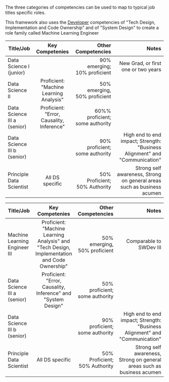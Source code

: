 The three categories of competencies can be used to map to typical job titles specific roles. 

This framework also uses the [Developer](./Developer.md)  competencies of 
"Tech Design, Implementation and Code Ownership" and of "System Design" to create 
a role family called Machine Learning Engineer


| Title/Job                   | Key Competenies           | Other Competencies           |     Notes  |
| --------------------------- |:-------------------------:| ----------------------------:| ----------:|
| Data Science I (junior)     |                           | 90% emerging; 10% proficient |  New Grad, or first one or two years |
| Data Science II             | Proficient: "Machine Learning Analysis"      |  50% emerging, 50% proficient  |   |
| Data Science III a (senior) | Proficient: "Error, Causality, Inference" | 60%% proficient; some authority  |  | 
| Data Science III b (senior) |                           | 90% proficient; some authority  | High end to end impact; Strength: "Business Alignment" and "Communication"  | 
| Principle Data Scientist    | All DS specific | 50% Proficient; 50% Authority | Strong self awareness, Strong on general areas such as business acumen | 



| Title/Job                   | Key Competenies           | Other Competencies           |     Notes  |
| --------------------------- |:-------------------------:| ----------------------------:| ----------:|
| Machine Learning Engineer III  | Proficient: "Machine Learning Analysis"  and "Tech Design, Implementation and Code Ownership"   |  50% emerging, 50% proficient  |  Comparable to SWDev III |
| Data Science III a (senior) | Proficient: "Error, Causality, Inference" and "System Design" | 50% proficient; some authority  |  | 
| Data Science III b (senior) |                           | 90% proficient; some authority  | High end to end impact; Strength: "Business Alignment" and "Communication"  | 
| Principle Data Scientist    | All DS specific | 50% Proficient; 50% Authority | Strong self awareness, Strong on general areas such as business acumen | 
